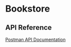 # Bookstore

## API Reference

[Postman API Documentation](https://www.postman.com/tisl-project/workspace/team-purple/collection/34114006-713afed4-8694-43cf-bf70-db05942a195a?action=share&creator=34114006)
